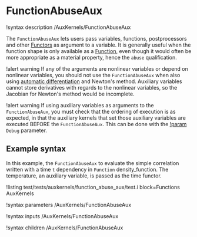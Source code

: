 # FunctionAbuseAux

!syntax description /AuxKernels/FunctionAbuseAux

The `FunctionAbuseAux` lets users pass variables, functions, postprocessors and other [Functors](Functors/index.md) as argument to a variable. It is generally useful when the function shape is only available as a [Function](Functions/index.md), even
though it would often be more appropriate as a material property, hence the `abuse` qualification.

!alert warning
If any of the arguments are nonlinear variables or depend on nonlinear variables, you should not
use the `FunctionAbuseAux` when also using [automatic differentiation](automatic_differentiation/index.md) and Newton's method.
Auxiliary variables cannot store derivatives with regards to the nonlinear variables, so the Jacobian for Newton's method
would be incomplete.

!alert warning
If using auxiliary variables as arguments to the `FunctionAbuseAux`, you must check that the ordering of execution
is as expected, in that the auxiliary kernels that set those auxiliary variables are executed BEFORE the `FunctionAbuseAux`.
This can be done with the [!param](/Debug/show_execution_order) `Debug` parameter.

## Example syntax

In this example, the `FunctionAbuseAux` to evaluate the simple correlation written with
a time `t` dependency in `Function` density_function. The temperature, an auxiliary variable,
is passed as the time functor.

!listing test/tests/auxkernels/function_abuse_aux/test.i block=Functions AuxKernels

!syntax parameters /AuxKernels/FunctionAbuseAux

!syntax inputs /AuxKernels/FunctionAbuseAux

!syntax children /AuxKernels/FunctionAbuseAux
